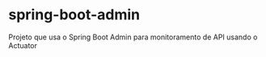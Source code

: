 # spring-boot-admin
Projeto que usa o Spring Boot Admin para monitoramento de API usando o Actuator
